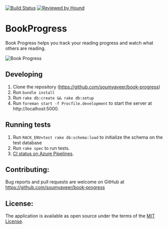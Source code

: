 [![Build Status](https://dev.azure.com/veersoumya0936/veersoumya/_apis/build/status/soumyaveer.book-progress?branchName=master)](https://dev.azure.com/veersoumya0936/veersoumya/_build/latest?definitionId=1?branchName=master)
[![Reviewed by Hound](https://img.shields.io/badge/Reviewed_by-Hound-8E64B0.svg)](https://houndci.com)

# BookProgress

Book Progress helps you track your reading progress and watch what others are reading.

![Book Progress](https://www.soumyathinks.com/assets/images/technology-projects/book-progress.png)

## Developing

1. Clone the repository (https://github.com/soumyaveer/book-progress)
2. Run `bundle install`
3. Run `rake db:create && rake db:setup`
4. Run `foreman start -f Procfile.development` to start the server at http://localhost:5000.


## Running tests

1. Run `RACK_ENV=test rake db:schema:load` to initialize the schema on the test database
2. Run `rake spec` to run tests.
3. [CI status on Azure Pipelines](https://dev.azure.com/veersoumya0936/book-progress/_build?definitionId=1&_a=summary). 

## Contributing:

Bug reports and pull requests are welcome on GitHub at https://github.com/soumyaveer/book-progress


## License:

The application is available as open source under the terms of the [MIT License](https://opensource.org/licenses/MIT).
